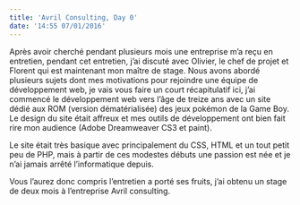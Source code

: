 ```yaml
---
title: 'Avril Consulting, Day 0'
date: '14:55 07/01/2016'
---
```


Après avoir cherché pendant plusieurs mois une entreprise m’a reçu en entretien, pendant cet entretien, j’ai discuté avec Olivier, le chef de projet et Florent qui est maintenant mon maître de stage. Nous avons abordé plusieurs sujets dont mes motivations pour rejoindre une équipe de développement web, je vais vous faire un court récapitulatif ici, j’ai commencé le développement web vers l’âge de treize ans avec un site dédié aux ROM (version dématérialisée) des jeux pokémon de la Game Boy.
Le design du site était affreux et mes outils de développement ont bien fait rire mon audience (Adobe Dreamweaver CS3 et paint).

Le site était très basique avec principalement du CSS, HTML et un tout petit peu de PHP, mais à partir de ces modestes débuts une passion est née et je n’ai jamais arrêté l’informatique depuis.

Vous l’aurez donc compris l’entretien a porté ses fruits, j’ai obtenu un stage de deux mois à l’entreprise Avril consulting. 